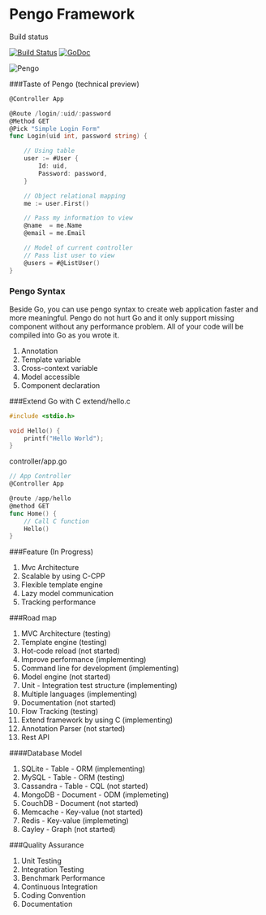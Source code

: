 # Pengo Framework

Build status

[![Build Status](https://travis-ci.org/penlook/pengo.svg)](https://travis-ci.org/penlook/pengo)
[![GoDoc](https://godoc.org/github.com/penlook/pengo?status.svg)](https://godoc.org/github.com/penlook/pengo)

![Pengo](http://s16.postimg.org/g7no9g5k5/Capture.png)

###Taste of Pengo (technical preview)

```go
@Controller App

@Route /login/:uid/:password
@Method GET
@Pick "Simple Login Form"
func Login(uid int, password string) {

	// Using table
	user := #User {
		Id: uid,
		Password: password,
	}

	// Object relational mapping
	me := user.First()

	// Pass my information to view
	@name  = me.Name
	@email = me.Email

	// Model of current controller
	// Pass list user to view
	@users = #@ListUser()
}
```

### Pengo Syntax
Beside Go, you can use pengo syntax to create web application faster and more meaningful. Pengo do not hurt Go and it only support missing component without any performance problem. All of your code will be compiled into Go as you wrote it.

1. Annotation
2. Template variable
3. Cross-context variable
4. Model accessible
5. Component declaration

###Extend Go with C
extend/hello.c
```c
#include <stdio.h>

void Hello() {
	printf("Hello World");
}
```
controller/app.go
```go
// App Controller
@Controller App

@route /app/hello
@method GET
func Home() {
	// Call C function
	Hello()
}
```

###Feature (In Progress)

1. Mvc Architecture
2. Scalable by using C-CPP
3. Flexible template engine
4. Lazy model communication
5. Tracking performance

###Road map

1. MVC Architecture (testing)
2. Template engine (testing)
3. Hot-code reload (not started)
4. Improve performance (implementing)
5. Command line for development (implementing)
6. Model engine (not started)
7. Unit - Integration test structure (implementing)
8. Multiple languages (implementing)
9. Documentation (not started)
10. Flow Tracking (testing)
11. Extend framework by using C (implementing)
12. Annotation Parser (not started)
13. Rest API

####Database Model

1. SQLite	  -   Table      - ORM  (implementing)
1. MySQL      -   Table      - ORM  (testing)
2. Cassandra  -   Table      - CQL  (not started)
3. MongoDB    -   Document   - ODM  (implemeting)
4. CouchDB    -   Document          (not started)
5. Memcache   -   Key-value         (not started)
4. Redis      -   Key-value         (implemeting)
5. Cayley     -   Graph             (not started)

###Quality Assurance

1. Unit Testing
2. Integration Testing
3. Benchmark Performance
2. Continuous Integration
3. Coding Convention
4. Documentation


